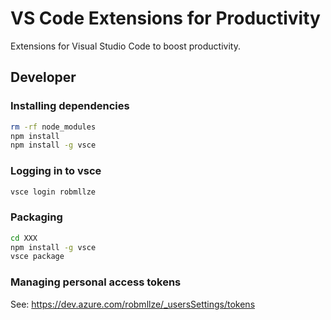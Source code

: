 # VS Code Extensions for Productivity

Extensions for Visual Studio Code to boost productivity.

## Developer

### Installing dependencies

```zsh
rm -rf node_modules
npm install
npm install -g vsce
```

### Logging in to vsce

```zsh
vsce login robmllze
```

### Packaging

```zsh
cd XXX
npm install -g vsce
vsce package
```

### Managing personal access tokens

See: https://dev.azure.com/robmllze/_usersSettings/tokens
